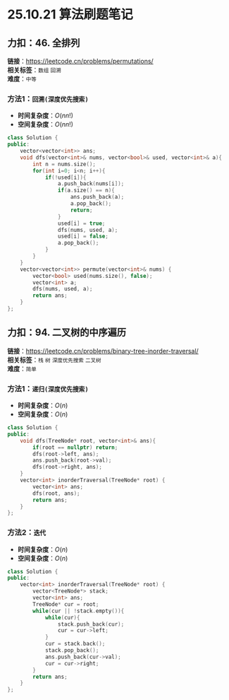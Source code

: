 # 25.10.21 算法刷题笔记

## 力扣：46. 全排列
**链接**：https://leetcode.cn/problems/permutations/  
**相关标签**：`数组` `回溯`  
**难度**：`中等`
### 方法1：`回溯(深度优先搜索)`
- **时间复杂度**：$O(nn!)$
- **空间复杂度**：$O(nn!)$
```cpp
class Solution {
public:
    vector<vector<int>> ans;
    void dfs(vector<int>& nums, vector<bool>& used, vector<int>& a){
        int n = nums.size();
        for(int i=0; i<n; i++){
            if(!used[i]){
                a.push_back(nums[i]);
                if(a.size() == n){
                    ans.push_back(a);
                    a.pop_back();
                    return;
                }
                used[i] = true;
                dfs(nums, used, a);
                used[i] = false;
                a.pop_back();
            }
        }
    }
    vector<vector<int>> permute(vector<int>& nums) {
        vector<bool> used(nums.size(), false);
        vector<int> a;
        dfs(nums, used, a);
        return ans;
    }
};
```

## 力扣：94. 二叉树的中序遍历
**链接**：https://leetcode.cn/problems/binary-tree-inorder-traversal/  
**相关标签**：`栈` `树` `深度优先搜索` `二叉树`  
**难度**：`简单`
### 方法1：`递归(深度优先搜索)`
- **时间复杂度**：$O(n)$
- **空间复杂度**：$O(n)$
```cpp
class Solution {
public:
    void dfs(TreeNode* root, vector<int>& ans){
        if(root == nullptr) return;
        dfs(root->left, ans);
        ans.push_back(root->val);
        dfs(root->right, ans);
    }
    vector<int> inorderTraversal(TreeNode* root) {
        vector<int> ans;
        dfs(root, ans);
        return ans;
    }
};
```
### 方法2：`迭代`
- **时间复杂度**：$O(n)$
- **空间复杂度**：$O(n)$
```cpp
class Solution {
public:
    vector<int> inorderTraversal(TreeNode* root) {
        vector<TreeNode*> stack;
        vector<int> ans;
        TreeNode* cur = root;
        while(cur || !stack.empty()){
            while(cur){
                stack.push_back(cur);
                cur = cur->left;
            }
            cur = stack.back();
            stack.pop_back();
            ans.push_back(cur->val);
            cur = cur->right;
        }
        return ans;
    }
};
```
